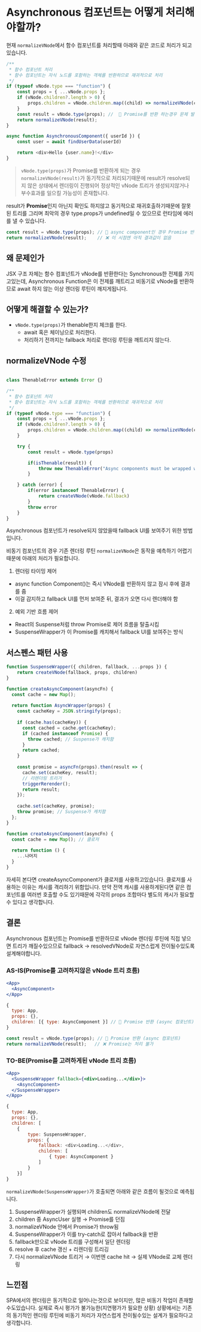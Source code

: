 # Asynchronous 컴포넌트는 어떻게 처리해야할까?

현재 `normalizeVNode`에서 함수 컴포넌트를 처리할때 아래와 같은 코드로 처리가 되고있습니다.

```js
/**
 * 함수 컴포넌트 처리
 * 함수 컴포넌트는 자식 노드를 포함하는 객체를 반환하므로 재귀적으로 처리
 */
if (typeof vNode.type === "function") {
    const props = { ...vNode.props };
    if (vNode.children?.length > 0) {
        props.children = vNode.children.map((child) => normalizeVNode(child));
    }
    const result = vNode.type(props); //  🚨 Promise를 반환 하는경우 문제 발생
    return normalizeVNode(result);
}

async function AsynchronousComponent({ userId }) {
    const user = await findUserData(userId)

    return <div>Hello {user.name}!</div>
}
```

> `vNode.type(props)`가 Promise를 반환하게 되는 경우 `normalizeVNode(result)`가 동기적으로 처리되기때문에 result가 resolve되지 않은 상태에서 렌더링이 진행되어 정상적인 vNode 트리가 생성되지않거나 부수효과를 일으킬 가능성이 존재합니다.

result가 **Promise**인지 아닌지 확인도 하지않고 동기적으로 재귀호출하기때문에 잘못된 트리를 그리며 최악의 경우  type.props가 undefined일 수 있으므로 런타임에 에러를 낼 수 있습니다.

```js
const result = vNode.type(props); // 🚨 async component인 경우 Promise 반환
return normalizeVNode(result);    // ❌ 이 시점엔 아직 결과값이 없음
```

## 왜 문제인가

JSX 구조 자체는 함수 컴포넌트가 vNode를 반환한다는 Synchronous한 전제를 가지고있는데, Asynchronous Function은 이 전제를 깨트리고 비동기로 vNode를 반환하므로 await 하지 않는 이상 렌더링 루틴이 깨지게됩니다.

## 어떻게 해결할 수 있는가?

- `vNode.type(props)`가 thenable한지 체크를 한다.
  - await 혹은 체이닝으로 처리한다.
  - 처리하기 전까지는 fallback 처리로 렌더링 루틴을 깨트리지 않는다.

## normalizeVNode 수정

```js

class ThenableError extends Error {}

/**
 * 함수 컴포넌트 처리
 * 함수 컴포넌트는 자식 노드를 포함하는 객체를 반환하므로 재귀적으로 처리
 */
if (typeof vNode.type === "function") {
    const props = { ...vNode.props };
    if (vNode.children?.length > 0) {
        props.children = vNode.children.map((child) => normalizeVNode(child));
    }

    try {
        const result = vNode.type(props)

        if(isThenable(result)) {
            throw new ThenableError("Async components must be wrapped with createAsyncComponent");
        }

    } catch (error) {
        if(error instanceof ThenableError) {
            return createVNode(vNode.fallback)
        }
        throw error
    }
}
```


Asynchronous 컴포넌트가 resolve되지 않았을때 fallback UI를 보여주기 위한 방법입니다.

비동기 컴포넌트의 경우 기존 렌더링 루틴 `normalizeVNode`은 동작을 예측하기 어렵기때문에 아래의 처리가 필요합니다.

1. 렌더링 타이밍 제어

- async function Component()는 즉시 VNode를 반환하지 않고 잠시 후에 결과를 줌
- 이걸 감지하고 fallback UI를 먼저 보여준 뒤, 결과가 오면 다시 렌더해야 함

2. 예외 기반 흐름 제어

- React의 Suspense처럼 throw Promise로 제어 흐름을 탈출시킴
- SuspenseWrapper가 이 Promise를 캐치해서 fallback UI를 보여주는 방식


## 서스펜스 패턴 사용

```js
function SuspenseWrapper({ children, fallback, ...props }) {
    return createVNode(fallback, props, children)
}

function createAsyncComponent(asyncFn) {
  const cache = new Map();
  
  return function AsyncWrapper(props) {
    const cacheKey = JSON.stringify(props);
    
    if (cache.has(cacheKey)) {
      const cached = cache.get(cacheKey);
      if (cached instanceof Promise) {
        throw cached; // Suspense가 캐치함
      }
      return cached;
    }
    
    const promise = asyncFn(props).then(result => {
      cache.set(cacheKey, result);
      // 리렌더링 트리거
      triggerRerender();
      return result;
    });
    
    cache.set(cacheKey, promise);
    throw promise; // Suspense가 캐치함
  };
}
```

```js
function createAsyncComponent(asyncFn) {
  const cache = new Map(); // 클로저
  
  return function () {
    ...나머지
  }
}
```

자세히 본다면 createAsyncComponent가 클로저를 사용하고있습니다. 클로저를 사용하는 이유는 캐시를 격리하기 위함입니다. 만약 전역 캐시를 사용하게된다면 같은 컴포넌트를 여러번 호출할 수도 있기때문에 각각의 props 조합마다 별도의 캐시가 필요할 수 있다고 생각합니다.

## 결론

Asynchronous 컴포넌트는 Promise를 반환하므로 vNode 렌더링 루틴에 직접 넣으면 트리가 깨질수있으므로 fallback -> resolvedVNode로 자연스럽게 전이될수있도록 설계해야합니다.

### AS-IS(Promise를 고려하지않은 vNode 트리 흐름)

```jsx
<App>
  <AsyncComponent>
</App>
```

```js
{
  type: App,
  props: {},
  children: [{ type: AsyncComponent }] // 🚨 Promise 반환 (async 컴포넌트)
}
```

```js
const result = vNode.type(props); // 🚨 Promise 반환 (async 컴포넌트)
return normalizeVNode(result);   // ❌ Promise는 처리 불가
```

### TO-BE(Promise를 고려하게된 vNode 트리 흐름)

```jsx
<App>
  <SuspenseWrapper fallback={<div>Loading...</div>}>
    <AsyncComponent>
  </SuspenseWrapper>
</App>
```


```js
{
  type: App,
  props: {},
  children: [
    { 
        type: SuspenseWrapper,
        props: {
            fallback: <div>Loading...</div>,
            children: [
                { type: AsyncComponent }
            ]
        }
    }] 
}
```

`normalizeVNode(SuspenseWrapper)`가 호출되면 아래와 같은 흐름이 될것으로 예측됩니다.

1. SuspenseWrapper가 실행되며 children도 normalizeVNode에 전달
2. children 중 AsyncUser 실행 → Promise를 던짐
3. normalizeVNode 안에서 Promise가 throw됨
4. SuspenseWrapper가 이를 try-catch로 잡아서 fallback을 반환
5. fallback만으로 vNode 트리를 구성해서 일단 렌더링
6. resolve 후 cache 갱신 + 리렌더링 트리깅
7. 다시 normalizeVNode 트리거 → 이번엔 cache hit → 실제 VNode로 교체 렌더링

## 느낀점

SPA에서의 렌더링은 동기적으로 일어나는것으로 보이지만, 많은 비동기 작업이 존재할수도있습니다. 실제로 즉시 평가가 불가능한(지연평가가 필요한 상황) 상황에서는 기존의 동기적인 렌더링 루틴에 비동기 처리가 자연스럽게 전이될수있는 설계가 필요하다고 생각합니다.